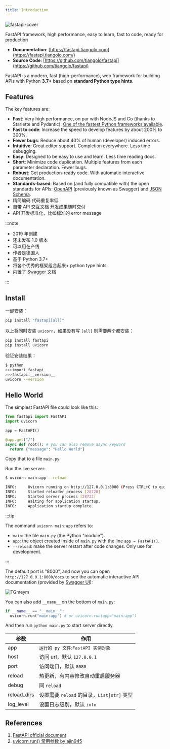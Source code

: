 ```yaml
---
title: Introduction
---
```


<Img src='https://cosmos-x.oss-cn-hangzhou.aliyuncs.com/fastapi-cover.png' alt='fastapi-cover'/>

FastAPI framework, high performance, easy to learn, fast to code, ready for production

- **Documentation**: [https://fastapi.tiangolo.com](https://fastapi.tiangolo.com/)
- **Source Code**: [https://github.com/tiangolo/fastapi](https://github.com/tiangolo/fastapi)

FastAPI is a modern, fast (high-performance), web framework for building APIs with Python **3.7+** based on **standard Python type hints**.

## Features

The key features are:

- **Fast**: Very high performance, on par with NodeJS and Go (thanks to Starlette and Pydantic). [One of the fastest Python frameworks available](https://fastapi.tiangolo.com/#performance).
- **Fast to code**: Increase the speed to develop features by about 200% to 300%.
- **Fewer bugs**: Reduce about 40% of human (developer) induced errors.
- **Intuitive**: Great editor support. Completion everywhere. Less time debugging.
- **Easy**: Designed to be easy to use and learn. Less time reading docs.
- **Short**: Minimize code duplication. Multiple features from each parameter declaration. Fewer bugs.
- **Robust**: Get production-ready code. With automatic interactive documentation.
- **Standards-based**: Based on (and fully compatible with) the open standards for APIs: [OpenAPI](https://github.com/OAI/OpenAPI-Specification) (previously known as Swagger) and [JSON Schema](https://json-schema.org/).
- 精简编码 代码重复率低
- 自带 APl 交互文档 开发成果随时交付
- API 开发标准化，比如标准的 error message

:::note

- 2019 年创建
- 还未发布 1.0 版本
- 可以用在产线
- 作者是德国人
- 基于 Python 3.7+
- 将各个优秀的框架组合起来+ python type hints
- 内置了 Swagger 文档

:::

## Install

一键安装：

```bash
pip install "fastapi[all]"
```

以上将同时安装 `uvicorn`，如果没有写 `[all]` 则需要两个都安装：

```bash
pip install fastapi
pip install uvicorn
```

验证安装结果：

```Bash
$ python
>>>import fastapi
>>>fastapi.__version__
uvicorn --version
```

## Hello World

The simplest FastAPI file could look like this:

```py title="main.py"
from fastapi import FastAPI
import uvicorn

app = FastAPI()

@app.get("/")
async def root(): # you can also remove async keyword
  return {"message": "Hello World"}
```

Copy that to a file `main.py`.

Run the live server:

```bash
$ uvicorn main:app --reload

INFO:     Uvicorn running on http://127.0.0.1:8000 (Press CTRL+C to quit)
INFO:     Started reloader process [28720]
INFO:     Started server process [28722]
INFO:     Waiting for application startup.
INFO:     Application startup complete.
```

:::tip

The command `uvicorn main:app` refers to:

- `main`: the file `main.py` (the Python "module").
- `app`: the object created inside of `main.py` with the line `app = FastAPI()`.
- `--reload`: make the server restart after code changes. Only use for development.

:::

The default port is "8000", and now you can open `http://127.0.0.1:8000/docs` to see the automatic interactive API documentation (provided by [Swagger UI](https://github.com/swagger-api/swagger-ui)):

<Img w="720" src='https://cosmos-x.oss-cn-hangzhou.aliyuncs.com/TGmeym.jpg' alt='TGmeym'/>

You can also add `__name__` on the bottom of `main.py`:

```py title="main.py"
if __name__ == "__main__":
  uvicorn.run("main:app") # or uvicorn.run(app="main:app")
```

And then run `python main.py` to start server directly.

| 参数        | 作用                                       |
| ----------- | ------------------------------------------ |
| app         | `运行的 py 文件`:`FastAPI 实例对象`        |
| host        | 访问 url，默认 `127.0.0.1`                 |
| port        | 访问端口，默认 `8080`                      |
| reload      | 热更新，有内容修改自动重启服务器           |
| debug       | 同 `reload`                                |
| reload_dirs | 设置需要 `reload` 的目录，`List[str]` 类型 |
| log_level   | 设置日志级别，默认 `info`                  |

## References

1. [FastAPI official document](https://fastapi.tiangolo.com/)
2. [uvicorn.run() 常用参数 by ajin945](https://blog.csdn.net/ajin945/article/details/123818140)
